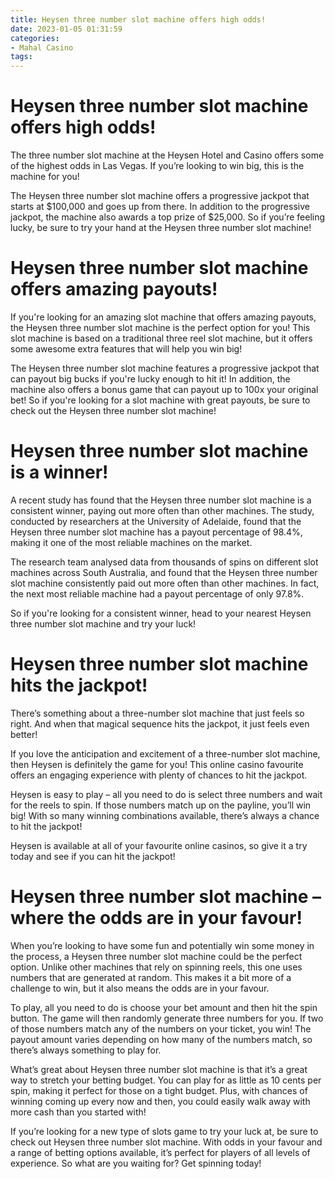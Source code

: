```yaml
---
title: Heysen three number slot machine offers high odds!
date: 2023-01-05 01:31:59
categories:
- Mahal Casino
tags:
---
```



# Heysen three number slot machine offers high odds!

The three number slot machine at the Heysen Hotel and Casino offers some of the highest odds in Las Vegas. If you’re looking to win big, this is the machine for you!

The Heysen three number slot machine offers a progressive jackpot that starts at $100,000 and goes up from there. In addition to the progressive jackpot, the machine also awards a top prize of $25,000. So if you’re feeling lucky, be sure to try your hand at the Heysen three number slot machine!

# Heysen three number slot machine offers amazing payouts!

If you're looking for an amazing slot machine that offers amazing payouts, the Heysen three number slot machine is the perfect option for you! This slot machine is based on a traditional three reel slot machine, but it offers some awesome extra features that will help you win big!

The Heysen three number slot machine features a progressive jackpot that can payout big bucks if you're lucky enough to hit it! In addition, the machine also offers a bonus game that can payout up to 100x your original bet! So if you're looking for a slot machine with great payouts, be sure to check out the Heysen three number slot machine!

# Heysen three number slot machine is a winner!

A recent study has found that the Heysen three number slot machine is a consistent winner, paying out more often than other machines. The study, conducted by researchers at the University of Adelaide, found that the Heysen three number slot machine has a payout percentage of 98.4%, making it one of the most reliable machines on the market.

The research team analysed data from thousands of spins on different slot machines across South Australia, and found that the Heysen three number slot machine consistently paid out more often than other machines. In fact, the next most reliable machine had a payout percentage of only 97.8%.

So if you're looking for a consistent winner, head to your nearest Heysen three number slot machine and try your luck!

# Heysen three number slot machine hits the jackpot!

There’s something about a three-number slot machine that just feels so right. And when that magical sequence hits the jackpot, it just feels even better!

If you love the anticipation and excitement of a three-number slot machine, then Heysen is definitely the game for you! This online casino favourite offers an engaging experience with plenty of chances to hit the jackpot.

Heysen is easy to play – all you need to do is select three numbers and wait for the reels to spin. If those numbers match up on the payline, you’ll win big! With so many winning combinations available, there’s always a chance to hit the jackpot!

Heysen is available at all of your favourite online casinos, so give it a try today and see if you can hit the jackpot!

# Heysen three number slot machine – where the odds are in your favour!

When you’re looking to have some fun and potentially win some money in the process, a Heysen three number slot machine could be the perfect option. Unlike other machines that rely on spinning reels, this one uses numbers that are generated at random. This makes it a bit more of a challenge to win, but it also means the odds are in your favour.

To play, all you need to do is choose your bet amount and then hit the spin button. The game will then randomly generate three numbers for you. If two of those numbers match any of the numbers on your ticket, you win! The payout amount varies depending on how many of the numbers match, so there’s always something to play for.

What’s great about Heysen three number slot machine is that it’s a great way to stretch your betting budget. You can play for as little as 10 cents per spin, making it perfect for those on a tight budget. Plus, with chances of winning coming up every now and then, you could easily walk away with more cash than you started with!

If you’re looking for a new type of slots game to try your luck at, be sure to check out Heysen three number slot machine. With odds in your favour and a range of betting options available, it’s perfect for players of all levels of experience. So what are you waiting for? Get spinning today!